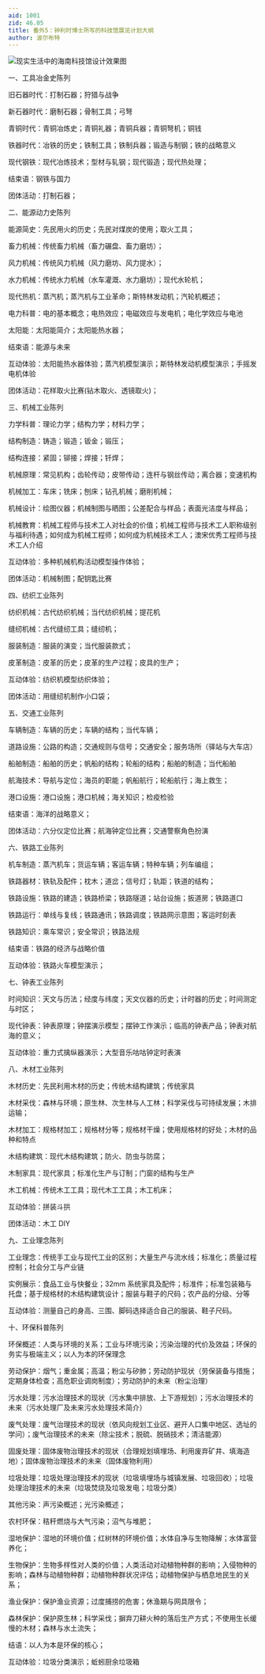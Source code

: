 ```yaml
---
aid: 1001
zid: 46.05
title: 番外5：钟利时博士所写的科技馆展览计划大纲
author: 波尔布特
---
```


![现实生活中的海南科技馆设计效果图](/1001/0046.05/1.webp)

一、工具冶金史陈列

旧石器时代：打制石器；狩猎与战争

新石器时代：磨制石器；骨制工具；弓弩

青铜时代：青铜冶炼史；青铜礼器；青铜兵器；青铜弩机；铜钱

铁器时代：冶铁的历史；铁制工具；铁制兵器；锻造与制钢；铁的战略意义

现代钢铁：现代冶炼技术；型材与轧钢；现代锻造；现代热处理；

结束语：钢铁与国力

团体活动：打制石器；

二、能源动力史陈列

能源简史：先民用火的历史；先民对煤炭的使用；取火工具；

畜力机械：传统畜力机械（畜力碾盘、畜力磨坊）；

风力机械：传统风力机械（风力磨坊、风力提水）；

水力机械：传统水力机械（水车灌溉、水力磨坊）；现代水轮机；

现代热机：蒸汽机；蒸汽机与工业革命；斯特林发动机；汽轮机概述；

电力科普：电的基本概念；电热效应；电磁效应与发电机；电化学效应与电池

太阳能：太阳能简介；太阳能热水器；

结束语：能源与未来

互动体验：太阳能热水器体验；蒸汽机模型演示；斯特林发动机模型演示；手摇发电机体验

团体活动：花样取火比赛(钻木取火、透镜取火)；

三、机械工业陈列

力学科普：理论力学；结构力学；材料力学；

结构制造：铸造；锻造；钣金；锻压；

结构连接：紧固；铆接；焊接；钎焊；

机械原理：常见机构；齿轮传动；皮带传动；连杆与钢丝传动；离合器；变速机构

机械加工：车床；铣床；刨床；钻孔机械；磨削机械；

机械设计：绘图仪器；机械制图与晒图；公差配合与样品；表面光洁度与样品；

机械教育：机械工程师与技术工人对社会的价值；机械工程师与技术工人职称级别与福利待遇；如何成为机械工程师；如何成为机械技术工人；澳宋优秀工程师与技术工人介绍

互动体验：多种机械机构活动模型操作体验；

团体活动：机械制图；配钥匙比赛

四、纺织工业陈列

纺织机械：古代纺织机械；当代纺织机械；提花机

缝纫机械：古代缝纫工具；缝纫机；

服装制造：服装的演变；当代服装款式；

皮革制造：皮革的历史；皮革的生产过程；皮具的生产；

互动体验：纺织机模型纺织体验；

团体活动：用缝纫机制作小口袋；

五、交通工业陈列

车辆制造：车辆的历史；车辆的结构；当代车辆；

道路设施：公路的构造；交通规则与信号；交通安全；服务场所（驿站与大车店）

船舶制造：船舶的历史；帆船的结构；轮船的结构；船舶的制造；当代船舶

航海技术：导航与定位；海员的职能；帆船航行；轮船航行；海上救生；

港口设施：港口设施；港口机械；海关知识；检疫检验

结束语：海洋的战略意义；

团体活动：六分仪定位比赛；航海钟定位比赛；交通警察角色扮演

六、铁路工业陈列

机车制造：蒸汽机车；货运车辆；客运车辆；特种车辆；列车编组；

铁路器材：铁轨及配件；枕木；道岔；信号灯；轨距；铁道的结构；

铁路设施：铁路的建造；铁路桥梁；铁路隧道；站台设施；扳道房；铁路道口

铁路运行：单线与复线；铁路通讯；铁路调度；铁路网示意图；客运时刻表

铁路知识：乘车常识；安全常识；铁路法规

结束语：铁路的经济与战略价值

互动体验：铁路火车模型演示；

七、钟表工业陈列

时间知识：天文与历法；经度与纬度；天文仪器的历史；计时器的历史；时间测定与时区；

现代钟表：钟表原理；钟摆演示模型；摆钟工作演示；临高的钟表产品；钟表对航海的意义；

互动体验：重力式擒纵器演示；大型音乐咕咕钟定时表演

八、木材工业陈列

木材历史：先民利用木材的历史；传统木结构建筑；传统家具

木材采伐：森林与环境；原生林、次生林与人工林；科学采伐与可持续发展；木排运输；

木材加工：规格材加工；规格材分等；规格材干燥；使用规格材的好处；木材的品种和特点

木结构建筑：现代木结构建筑；防火、防虫与防腐；

木制家具：现代家具；标准化生产与订制；门窗的结构与生产

木工机械：传统木工工具；现代木工工具；木工机床；

互动体验：拼装斗拱

团体活动：木工 DIY

九、工业理念陈列

工业理念：传统手工业与现代工业的区别；大量生产与流水线；标准化；质量过程控制；社会分工与产业链

实例展示：食品工业与快餐业；32mm 系统家具及配件；标准件；标准包装箱与托盘；基于规格材的木结构建筑设计；服装与鞋子的尺码；农产品的分级、分等

互动体验：测量自己的身高、三围、脚码选择适合自己的服装、鞋子尺码。

十、环保科普陈列

环保概述：人类与环境的关系；工业与环境污染；污染治理的代价及效益；环保的务实与极端主义；以人为本的环保理念

劳动保护：烟气；重金属；高温；粉尘与矽肺；劳动防护现状（劳保装备与措施；定期身体检查；高危职业调岗制度）；劳动防护的未来（粉尘治理）

污水处理：污水治理技术的现状（污水集中排放、上下游规划）；污水治理技术的未来（污水处理厂及未来污水处理技术简介）

废气处理：废气治理技术的现状（依风向规划工业区、避开人口集中地区、选址的学问）；废气治理技术的未来（除尘技术；脱硫、脱硝技术；清洁能源）

固废处理：固体废物治理技术的现状（合理规划填埋场、利用废弃矿井、填海造地）；固体废物治理技术的未来（固体废物利用）

垃圾处理：垃圾处理治理技术的现状（垃圾填埋场与城镇发展、垃圾回收）；垃圾处理治理技术的未来（垃圾焚烧及垃圾发电；垃圾分类）

其他污染：声污染概述；光污染概述；

农村环保：秸秆燃烧与大气污染；沼气与堆肥；

湿地保护：湿地的环境价值；红树林的环境价值；水体自净与生物降解；水体富营养化；

生物保护：生物多样性对人类的价值；人类活动对动植物种群的影响；入侵物种的影响；森林与动植物种群；动植物种群状况评估；动植物保护与栖息地民生的关系；

渔业保护：保护渔业资源；过度捕捞的危害；休渔期与网具限令；

森林保护：保护原生林；科学采伐；摒弃刀耕火种的落后生产方式；不使用生长缓慢的木材；森林与水土流失；

结语：以人为本是环保的核心；

互动体验：垃圾分类演示；蚯蚓厨余垃圾箱
